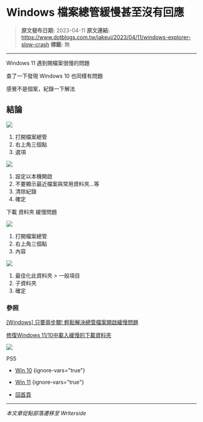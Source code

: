 # Windows 檔案總管緩慢甚至沒有回應

> **原文發布日期:** 2023-04-11
> **原文連結:** https://www.dotblogs.com.tw/jakeuj/2023/04/11/windows-explorer-slow-crash
> **標籤:** 無

---

Windows 11 遇到開檔案很慢的問題

查了一下發現 Windows 10 也同樣有問題

感覺不是個案，紀錄一下解法

## 結論

![](https://dotblogsfile.blob.core.windows.net/user/小小朱/97c7eaa0-32e2-4643-ac0d-2c91a14496fb/1681193094.png.png)

1. 打開檔案總管
2. 右上角三個點
3. 選項

![](https://dotblogsfile.blob.core.windows.net/user/小小朱/97c7eaa0-32e2-4643-ac0d-2c91a14496fb/1681193151.png.png)

1. 設定以本機開啟
2. 不要顯示最近檔案與常用資料夾…等
3. 清除紀錄
4. 確定

下載 資料夾 緩慢問題

![](https://dotblogsfile.blob.core.windows.net/user/小小朱/97c7eaa0-32e2-4643-ac0d-2c91a14496fb/1681193677.png.png)

1. 打開檔案總管
2. 右上角三個點
3. 內容

![](https://dotblogsfile.blob.core.windows.net/user/小小朱/97c7eaa0-32e2-4643-ac0d-2c91a14496fb/1681193743.png.png)

1. 最佳化此資料夾 > 一般項目
2. 子資料夾
3. 確定

### 參照

[[Windows] 只要兩步驟! 輕鬆解決總管檔案開啟緩慢問題](https://blog.impochun.com/win10-quick-access-problem-solve/)

[修復Windows 11/10中載入緩慢的下載資料夾](https://www.thewindowsclub.com/fix-slow-loading-downloads-folder-in-windows-10)

![](https://card.psnprofiles.com/1/jakeuj.png)

PS5

* [Win 10](/jakeuj/Tags?qq=Win%2010)
{ignore-vars="true"}
* [Win 11](/jakeuj/Tags?qq=Win%2011)
{ignore-vars="true"}

* [回首頁](/jakeuj)

---

*本文章從點部落遷移至 Writerside*
